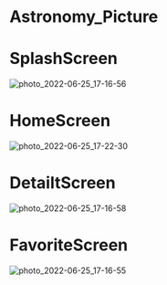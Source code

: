 # Astronomy_Picture

    
# SplashScreen 

![photo_2022-06-25_17-16-56](https://user-images.githubusercontent.com/92745372/175771205-b57f51b1-a25d-4ab3-9f72-f6851293628c.jpg)


# HomeScreen

![photo_2022-06-25_17-22-30](https://user-images.githubusercontent.com/92745372/175771344-dccdcbf6-3058-42ab-8699-dd2206e04023.jpg)


# DetailtScreen

![photo_2022-06-25_17-16-58](https://user-images.githubusercontent.com/92745372/175771352-30d7e97a-d048-45db-bbd6-4bca354f7a23.jpg)


# FavoriteScreen

![photo_2022-06-25_17-16-55](https://user-images.githubusercontent.com/92745372/175771363-4b77fc0e-b8f8-4c08-89b0-ddbfb44bd435.jpg)

